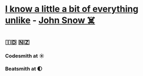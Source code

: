 # [I know a little a bit of everything unlike](https://stackoverflow.com/users/2836564/seno?tab=profile) - [John Snow ☠️](https://knowyourmeme.com/memes/you-know-nothing-jon-snow)
## 🇮🇩 🇳🇿
### Codesmith at ☀️
### Beatsmith at 🌓
